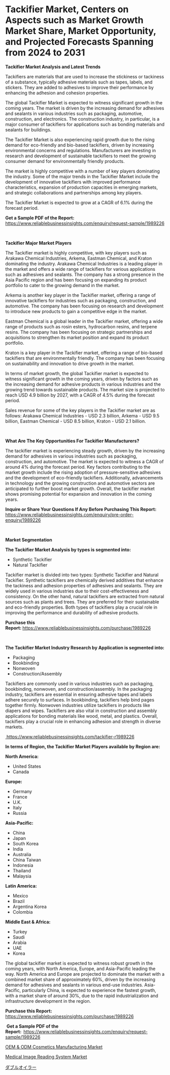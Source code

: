 <p><h1>Tackifier Market, Centers on Aspects such as Market Growth Market Share, Market Opportunity, and Projected Forecasts Spanning from 2024 to 2031</h1></p><p><strong>Tackifier Market Analysis and Latest Trends</strong></p>
<p><p>Tackifiers are materials that are used to increase the stickiness or tackiness of a substance, typically adhesive materials such as tapes, labels, and stickers. They are added to adhesives to improve their performance by enhancing the adhesion and cohesion properties.</p><p>The global Tackifier Market is expected to witness significant growth in the coming years. The market is driven by the increasing demand for adhesives and sealants in various industries such as packaging, automotive, construction, and electronics. The construction industry, in particular, is a major consumer of tackifiers for applications such as bonding materials and sealants for buildings.</p><p>The Tackifier Market is also experiencing rapid growth due to the rising demand for eco-friendly and bio-based tackifiers, driven by increasing environmental concerns and regulations. Manufacturers are investing in research and development of sustainable tackifiers to meet the growing consumer demand for environmentally friendly products.</p><p>The market is highly competitive with a number of key players dominating the industry. Some of the major trends in the Tackifier Market include the development of innovative tackifiers with improved performance characteristics, expansion of production capacities in emerging markets, and strategic collaborations and partnerships among key players.</p><p>The Tackifier Market is expected to grow at a CAGR of 6.1% during the forecast period.</p></p>
<p><strong>Get a Sample PDF of the Report:&nbsp;</strong> <a href="https://www.reliablebusinessinsights.com/enquiry/request-sample/1989226">https://www.reliablebusinessinsights.com/enquiry/request-sample/1989226</a></p>
<p>&nbsp;</p>
<p><strong>Tackifier Major Market Players</strong></p>
<p><p>The Tackifier market is highly competitive, with key players such as Arakawa Chemical Industries, Arkema, Eastman Chemical, and Kraton dominating the industry. Arakawa Chemical Industries is a leading player in the market and offers a wide range of tackifiers for various applications such as adhesives and sealants. The company has a strong presence in the Asia Pacific region and has been focusing on expanding its product portfolio to cater to the growing demand in the market.</p><p>Arkema is another key player in the Tackifier market, offering a range of innovative tackifiers for industries such as packaging, construction, and automotive. The company has been focusing on research and development to introduce new products to gain a competitive edge in the market.</p><p>Eastman Chemical is a global leader in the Tackifier market, offering a wide range of products such as rosin esters, hydrocarbon resins, and terpene resins. The company has been focusing on strategic partnerships and acquisitions to strengthen its market position and expand its product portfolio.</p><p>Kraton is a key player in the Tackifier market, offering a range of bio-based tackifiers that are environmentally friendly. The company has been focusing on sustainability and innovation to drive growth in the market.</p><p>In terms of market growth, the global Tackifier market is expected to witness significant growth in the coming years, driven by factors such as the increasing demand for adhesive products in various industries and the growing trend towards sustainable products. The market size is projected to reach USD 4.9 billion by 2027, with a CAGR of 4.5% during the forecast period.</p><p>Sales revenue for some of the key players in the Tackifier market are as follows: Arakawa Chemical Industries - USD 2.3 billion, Arkema - USD 9.5 billion, Eastman Chemical - USD 8.5 billion, Kraton - USD 2.1 billion.</p></p>
<p>&nbsp;</p>
<p><strong>What Are The Key Opportunities For Tackifier Manufacturers?</strong></p>
<p><p>The tackifier market is experiencing steady growth, driven by the increasing demand for adhesives in various industries such as packaging, construction, and automotive. The market is expected to witness a CAGR of around 4% during the forecast period. Key factors contributing to the market growth include the rising adoption of pressure-sensitive adhesives and the development of eco-friendly tackifiers. Additionally, advancements in technology and the growing construction and automotive sectors are anticipated to further boost market growth. Overall, the tackifier market shows promising potential for expansion and innovation in the coming years.</p></p>
<p><strong>Inquire or Share Your Questions If Any Before Purchasing This Report:</strong> <a href="https://www.reliablebusinessinsights.com/enquiry/pre-order-enquiry/1989226">https://www.reliablebusinessinsights.com/enquiry/pre-order-enquiry/1989226</a></p>
<p>&nbsp;</p>
<p><strong>Market Segmentation</strong></p>
<p><strong>The Tackifier Market Analysis by types is segmented into:</strong></p>
<p><ul><li>Synthetic Tackifier</li><li>Natural Tackifier</li></ul></p>
<p><p>Tackifier market is divided into two types: Synthetic Tackifier and Natural Tackifier. Synthetic tackifiers are chemically derived additives that enhance the tackiness and adhesion properties of adhesives and sealants. They are widely used in various industries due to their cost-effectiveness and consistency. On the other hand, natural tackifiers are extracted from natural sources such as plants and trees. They are preferred for their sustainable and eco-friendly properties. Both types of tackifiers play a crucial role in improving the performance and durability of adhesive products.</p></p>
<p><strong>Purchase this Report:&nbsp;</strong><a href="https://www.reliablebusinessinsights.com/purchase/1989226">https://www.reliablebusinessinsights.com/purchase/1989226</a></p>
<p>&nbsp;</p>
<p><strong>The Tackifier Market Industry Research by Application is segmented into:</strong></p>
<p><ul><li>Packaging</li><li>Bookbinding</li><li>Nonwoven</li><li>Construction/Assembly</li></ul></p>
<p><p>Tackifiers are commonly used in various industries such as packaging, bookbinding, nonwoven, and construction/assembly. In the packaging industry, tackifiers are essential in ensuring adhesive tapes and labels adhere securely to surfaces. In bookbinding, tackifiers help bind pages together firmly. Nonwoven industries utilize tackifiers in products like diapers and wipes. Tackifiers are also vital in construction and assembly applications for bonding materials like wood, metal, and plastics. Overall, tackifiers play a crucial role in enhancing adhesion and strength in diverse markets.</p></p>
<p><a href="https://www.reliablebusinessinsights.com/tackifier-r1989226">&nbsp;https://www.reliablebusinessinsights.com/tackifier-r1989226</a></p>
<p><strong>In terms of Region, the Tackifier Market Players available by Region are:</strong></p>
<p>
    <p> <strong> North America: </strong>
        <ul>
            <li>United States</li>
            <li>Canada</li>
        </ul>
        </p> 
    <p> <strong> Europe: </strong>
        <ul>
            <li>Germany</li>
            <li>France</li>
            <li>U.K.</li>
            <li>Italy</li>
            <li>Russia</li>
        </ul>
        </p> 
    <p> <strong> Asia-Pacific: </strong>
        <ul>
            <li>China</li>
            <li>Japan</li>
            <li>South Korea</li>
            <li>India</li>
            <li>Australia</li>
            <li>China Taiwan</li>
            <li>Indonesia</li>
            <li>Thailand</li>
            <li>Malaysia</li>
        </ul>
        </p> 
    <p> <strong> Latin America: </strong>
        <ul>
            <li>Mexico</li>
            <li>Brazil</li>
            <li>Argentina Korea</li>
            <li>Colombia</li>
        </ul>
        </p> 
    <p> <strong> Middle East & Africa: </strong>
        <ul>
            <li>Turkey</li>
            <li>Saudi</li>
            <li>Arabia</li>
            <li>UAE</li>
            <li>Korea</li>
        </ul>
    </p>
    </p>
<p><p>The global tackifier market is expected to witness robust growth in the coming years, with North America, Europe, and Asia-Pacific leading the way. North America and Europe are projected to dominate the market with a combined market share of approximately 60%, driven by the increasing demand for adhesives and sealants in various end-use industries. Asia-Pacific, particularly China, is expected to experience the fastest growth, with a market share of around 30%, due to the rapid industrialization and infrastructure development in the region.</p></p>
<p><strong>Purchase this Report: </strong><a href="https://www.reliablebusinessinsights.com/purchase/1989226">https://www.reliablebusinessinsights.com/purchase/1989226</a></p>
<p>&nbsp;<strong>Get a Sample PDF of the Report:&nbsp;&nbsp;</strong><a href="https://www.reliablebusinessinsights.com/enquiry/request-sample/1989226">https://www.reliablebusinessinsights.com/enquiry/request-sample/1989226</a></p>
<p><strong></strong></p>
<p><p><a href="https://github.com/alexxisgm/Market-Research-Report-List-1/blob/main/oem-odm-cosmetics-manufacturing-market.md">OEM & ODM Cosmetics Manufacturing Market</a></p><p><a href="https://github.com/HenrietteMills1/Market-Research-Report-List-2/blob/main/medical-image-reading-system-market.md">Medical Image Reading System Market</a></p><p><a href="https://medium.com/@leeweir2009/%E3%83%80%E3%83%96%E3%83%AB%E3%82%AA%E3%82%A4%E3%83%A9%E3%83%BC%E3%83%9E%E3%83%BC%E3%82%B1%E3%83%83%E3%83%88%E3%81%AE%E8%A6%8F%E6%A8%A1%E3%81%AF-%E3%82%B0%E3%83%AD%E3%83%BC%E3%83%90%E3%83%AB%E7%94%A3%E6%A5%AD%E3%81%AB%E3%81%8A%E3%81%91%E3%82%8B%E6%9C%80%E9%81%A9%E3%81%AA%E3%83%9E%E3%83%BC%E3%82%B1%E3%83%86%E3%82%A3%E3%83%B3%E3%82%B0%E3%83%81%E3%83%A3%E3%83%B3%E3%83%8D%E3%83%AB%E3%82%92%E6%98%8E%E3%82%89%E3%81%8B%E3%81%AB%E3%81%97%E3%81%A6%E3%81%84%E3%81%BE%E3%81%99-827d9e18919e">ダブルオイラー</a></p></p>